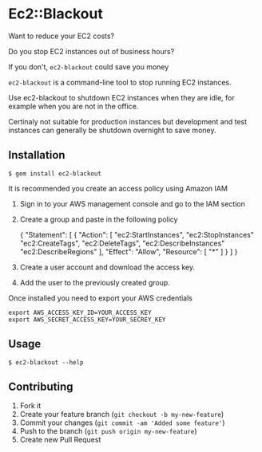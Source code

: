 # Ec2::Blackout

Want to reduce your EC2 costs?

Do you stop EC2 instances out of business hours?

If you don't, `ec2-blackout` could save you money

`ec2-blackout` is a command-line tool to stop running EC2 instances.

Use ec2-blackout to shutdown EC2 instances when they are idle, for example when you are not in the office.

Certinaly not suitable for production instances but development and test instances can generally be shutdown overnight to save money.

## Installation

    $ gem install ec2-blackout

It is recommended you create an access policy using Amazon IAM

1. Sign in to your AWS management console and go to the IAM section
2. Create a group and paste in the following policy

    {
      "Statement": [
        {
          "Action": [
            "ec2:StartInstances",
            "ec2:StopInstances"
            "ec2:CreateTags",
            "ec2:DeleteTags",
            "ec2:DescribeInstances"
            "ec2:DescribeRegions"
          ],
          "Effect": "Allow",
          "Resource": \[
            "\*"
          \]
        }
      ]
    }

3. Create a user account and download the access key.
4. Add the user to the previously created group.


Once installed you need to export your AWS credentials

    export AWS_ACCESS_KEY_ID=YOUR_ACCESS_KEY
    export AWS_SECRET_ACCESS_KEY=YOUR_SECREY_KEY

## Usage

    $ ec2-blackout --help



## Contributing

1. Fork it
2. Create your feature branch (`git checkout -b my-new-feature`)
3. Commit your changes (`git commit -am 'Added some feature'`)
4. Push to the branch (`git push origin my-new-feature`)
5. Create new Pull Request
